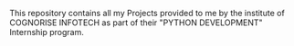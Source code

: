 This repository contains all my Projects provided to me by the institute of COGNORISE INFOTECH as part of their "PYTHON DEVELOPMENT" Internship program.
